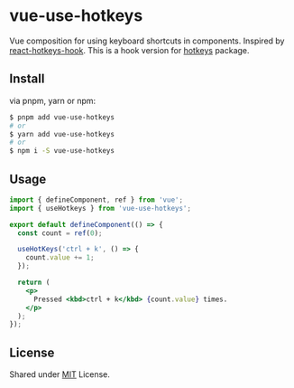 # vue-use-hotkeys

Vue composition for using keyboard shortcuts in components. Inspired by [react-hotkeys-hook](https://github.com/JohannesKlauss/react-hotkeys-hook).
This is a hook version for [hotkeys](https://github.com/jaywcjlove/hotkeys) package.

## Install

via pnpm, yarn or npm:

```sh
$ pnpm add vue-use-hotkeys
# or
$ yarn add vue-use-hotkeys
# or
$ npm i -S vue-use-hotkeys
```

## Usage

```jsx
import { defineComponent, ref } from 'vue';
import { useHotkeys } from 'vue-use-hotkeys';

export default defineComponent(() => {
  const count = ref(0);

  useHotKeys('ctrl + k', () => {
    count.value += 1;
  });

  return (
    <p>
      Pressed <kbd>ctrl + k</kbd> {count.value} times.
    </p>
  );
});
```

## License

Shared under [MIT](LICENSE) License.
